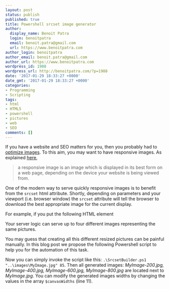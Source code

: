 ```yaml
---
layout: post
status: publish
published: true
title: Powershell srcset image generator
author:
  display_name: Benoit Patra
  login: benoitpatra
  email: benoit.patra@gmail.com
  url: https://www.benoitpatra.com
author_login: benoitpatra
author_email: benoit.patra@gmail.com
author_url: https://www.benoitpatra.com
wordpress_id: 1988
wordpress_url: http://benoitpatra.com/?p=1988
date: '2017-01-29 18:33:27 +0000'
date_gmt: '2017-01-29 18:33:27 +0000'
categories:
- Programming
- Scripting
tags:
- html
- HTML5
- powershell
- pictures
- web
- SEO
comments: []
---
```

If you have a website and SEO matters for you, then you probably had to <a href="https://developers.google.com/speed/docs/insights/OptimizeImages">optimize images</a>. To this aim, you may want to have responsive images. As explained <a href="https://www.sitepoint.com/how-to-build-responsive-images-with-srcset/">here</a>,

<blockquote>a responsive image is an image which is displayed in its best form on a web page, depending on the device your website is being viewed from.
</blockquote>
One of the modern way to serve quickly responsive images is to benefit from the <code>srcset</code> html attribute. Shortly, depending on parameters and your viewport (i.e. browser window) the <code>srcset</code> attribute will tell the browser to download the best appropriate image for the current display.

For example, if you put the following HTML element

<script src="https://gist.github.com/bpatra/b3a9672acb18009d0b845c5cda8e46b6.js"></script>

Your server logic can serve up to four different images representing the same pictures.

You may guess that creating all this different resized pictures can be painful manually. In this blog post we propose the following Powershell script to help you for the automation of this task.

<script src="https://gist.github.com/bpatra/527c52118ca17114ef1e51e52a93d69a.js"></script>

Now you can simply invoke the script like this: <code>.\SrcsetBuilder.ps1 "..\images\MyImage.jpg" 85</code>. Then all generated images: <em>MyImage-200.jpg, MyImage-400.jpg, MyImage-600.jpg, MyImage-800.jpg</em> are located next to <em>MyImage.jpg</em>.
You can modify the generated images widths by changing the values in the array <code>$canvasWidths</code> (line 11).

